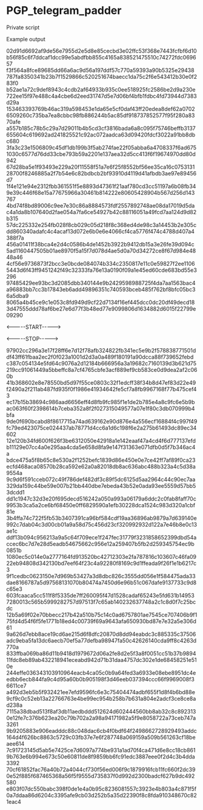 # PGP_telegram_padder
Private script

Example output

02d91d6692af9de56e7955d2e5d8e85cecbd3e02ffc53f368e7443fcfbf6d10b56f85c6f7ddcaf1dcc99e5abdfbb855c4165a838521475510c74272fdc069657
f3f564a8fce89685dd66a6ac9d56a197ddf57c770a59393a90b5325e29438787fa8350341b23b7f1529866c520251674baecc1da75c2f6e543412b30e0f283f0
b52ae1a72c9def8943c4cdb2af64933b935c0ee518925fc2586be2d9a230e722ee15f97e488c4a4cbe6d2eed31747d5e7d06bf4bfb1fdbc4fd73944d7383d29a
153463393769b46ac319a598453e1da65e5cf0daf43ff20edea8def62a07026509260c735ba7ea8cbbc98fb886244b5ac85df918737852577f95f280a8370afe
a557b185c78b5c29a7d29011b4b5cd3cf3816bada6a8c095f75746beffb3137655604c619692ad241825521c92ac072aadca63d09420fdcf3022a91bb8dbc680
3fa3c23e1506809c45df1db199b3f5ab274fae22f05abba6a4708337f6ad6751030c6577d76dd33cbe793b59a2201e137aea32d5cc413f6f19674970dd80d942
67d28ba5e1f93493e229a20f11558f51a7e6f25f8552bf56ee35ca16c075313128700f8246885a2f7b54e6c82bdbcb2bf93910d4119d41afbdb3ae97e89456d7
1f4e121e94e2312fbb361551f5e8893d47361f21aaf780cd3cc51197a6b08fb349e39c446f68e15a77675966a30461b814222e80605428904b567d256d143767
4bd74f8bd89006c9ee7e30c86a8884573fdf2557892748ae08da17019d5dac4a1da8b107640d2fae054a7fa6ce54927b42c88116051a49fcd7aa124d9d82b315
57dc225332e254fb028f8cb029c05d218f8c368ed4de98c3a14453b2e305cdd860340adafc4c4acaf13d072e6b0e6e4066cf4ca5776f474c4788d407a4388f7a
456a01411f38bca4e2d4c0586b4de1452b3922b9412db15a3e26fe39d094c5ad1160447505b01ae8970f5a15f7d078d4ae5d0a70d34272ce8f67d984e4848a46
4cf56e9736873f2bcc3e0bcde084074b334c2350817e11c0e59827f2ee11065443d6f43ff9451242f49c32333fa76e13a0190f09a1e45ed60cde683bd55e3296
97485429ee93bc3d2085dbb340144e9b2429598988725f4da7aa1563bac4a96883bb7cc3b17843eb6add49896351c740593bceb485f762bf8bfc05bc36a5dba9
8065a4b45ce9c1e053c8fd949d9cf22d7134f16ef445dcc0dc20df49decd183d47555ddd78af6be27e6d77f3b48ed77e9099806d1634882d6015f22799e09290

<-----START----->



<-----STOP----->

97902cc296a3e17f28ff6e7d12f78afb324822fb341ec5e9b2f578838771501ddf43ff61fbaa2ec2f0f023a1001d2d3a0a489f180191a90dcca88f739652febd
c387c054134e5fd64c9076a2d12184b666956a3a19682c7160139d3b621d75219cc91061449a5bbeffc8a7cf4765cbfe3acf889ef9cb583ce0d9dea2af2c060b
41b368602e8e78550bd5d97f55ce0803c32f1edcff38f34b8d47ef83d22e49f2490a2f211ab487fd935f0f1986e41934642fe5cf7a8fb9967168f77b475cef43
ec17b15b38694c986aad6656eff4d8fb9fc985f1e1de2b785e4a8c9fc6e5b9bac063f60f2398614b7ceba352a8f2f027315049577a07e1f80c3db070999b4bfa
9de0f690bcabd8f8617715a74ad639162e90d876e4a556ecf16884f4c997f49fc79ed423075ce024437ab78771d4cc6a1d6c198f6e2a275b61493dc89ec34602
12e120b34fd600f626f3be6312050e42918a1e142eaaf47a4cd4f6d777137efdb11129e07cc4a0e295aa4cda5e658d8fa9e147f31363e071dfb0d5f7b346ac4a
bdce475a5f8b65c8e530a2f1252befc1839d86e450e0e7ce42ff7af89f0ca23ecfd468aca08570b28ca592e62a0a82018db8ac636abc488b323a4c5d38a9554a
9c9d6f591cceb072c49f786def482df3c89f5dc6125d5aa2964c44c90ec7aa329da159c44be59e007b21bb440dbe7ebeda43b52e0ada93ee5559d57bb53dcdd1
dd1c1947c32d3e20f695decd516242a050a993a06179a6ddc2c0fab8faff70c9953b3ca5a2ce6bf68450e0ff6829590a1efb30228dca1524c983d320a1cbf81e
3b4ffa74c722f5fb53b3407391ca96bf584cdf19aa36896ab9879a7d639140e992c7dab04c3d00cb01a9a58d75c456d23cf320992932d122a7e46b8e0c13ae1c
ddf13b094c956213a9a5c64f709ece1f247fec31779f3231858652399dbd54accec6bc7d7e28d5eadb54675662c956e12a259407b5fb2d259345754ec9b0851b
1080ec5c014e0a2777164fd913520bc42712303e2fa787816c103607c46fa0922eb94808d342130bd7eef64f23c4a92280f8169c9d1ffeada9f26f1e1b6217c3
9f1cedbc0623150e7d969b53427a3d8dbc826c3555dd056e1f584475ada33dae8166787a5d97568131070b80474a7450d6e96b51c067dafe9137733c9d8c65e3
603fcaaca5cc511f8f5335de7ff260095f47d1528cadaf65243e5fd631b149537280013c565b5999282757d97513f7c65ab140232637748a2c1c8d0f7c25bcdc
12b5a69f02e70bbecc217b42a510b75c14c0ad6757801ae7545ce707406b9f175fd4d54f6f5fe1771b18ed4c00739f69a9643afa650930bd87e7e32a5e306d61
9a626d7ebb8ace19cd6ae215d6f8dfc20870d8dd94eabdc3c885335c37506adc9eba5fa13dc6aecb70ef5a77defba98947fa50c42626140cda9ff8c4263d770a
833ffba069ba86d11b9418d1979672d06a2fe8d2e5f3a8f0051cc51b37b989411fdc8eb89ab432218941eceabd942d71b31daa4757dc302e1de68458251e510e
244effe036343103910964eacb4ca05c0b9a64fed3a6933e08ebe8951dc4eedbb6ecb844fa9c4d95a60b0b905198f3d46eeb037394ccc66f9969008f36611ce7
a492d3eb5b5f932421ee7efd9596fc6e3c75404474adbf655f1d8f4b6bd88e9cf9c0c52eb13a22766763e4be99ec954b258b7b631a804e2adcf3ce8ce8ad238a
7115a38dbad513f8af3db11aedbddd512624d602444560bb8ab32c8c8923130e12fe7c376b623ea20c79b702a2a98a94171982a5f9e8058722a73ceb747a3261
9b9205883e906eadddc88c048dac6cb4f0bdf64f2498662728929493addc164d4f626bc8863c5729c03fb37e7e6f287748a069159a509b561263cf18beaee614
7c91723145d5ab5e7425ce7d6097a774be931a1ad70f4ca471d6e8cc18cb8619b763e6b994e673c50e60811de8f9859bb6fc91edc3887eee0f2d4c3b4dda3392
70cf61852fac76a40b72a4044cf730f56ed006f9c1879916fcb11fc660f2dc390e52f885f687465368a56f5f9555d735837f0d992d2300badcf627b9dc492580
e803f07dc550babc398f0de1e4a0b95c8236081557c3923e4b803a4c871f5f0a7ddaa86d6204c3395afe9cb03d252b5a35d22390f8c8fda910348670c821eac4

